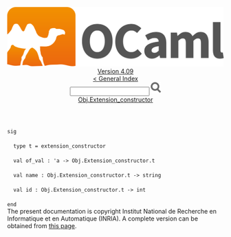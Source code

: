 <!-- ((! set title API !)) ((! set documentation !)) ((! set api !)) ((! set nobreadcrumb !)) -->
<div class="api"><header><nav class="toc brand"><a class="brand" href="https://ocaml.org/"><img src="colour-logo-gray.svg" class="svg" alt="OCaml"></a></nav><nav class="toc"><div class="toc_version"><a href="/docs" id="version-select">Version 4.09</a></div><a href="index.html">&lt; General Index</a><div class="api_search"><input type="text" name="apisearch" id="api_search" oninput="mySearch(false);" onkeypress="this.oninput();" onclick="this.oninput();" onpaste="this.oninput();">
<img src="search_icon.svg" alt="Search" class="svg" onclick="mySearch(false)"></div>
<div id="search_results"></div><div class="toc_title"><a href="Obj.Extension_constructor.html">Obj.Extension_constructor</a></div><ul></ul></nav></header>
<code class="code"><span class="keyword">sig</span><br>
&nbsp;&nbsp;<span class="keyword">type</span>&nbsp;t&nbsp;=&nbsp;extension_constructor<br>
&nbsp;&nbsp;<span class="keyword">val</span>&nbsp;of_val&nbsp;:&nbsp;<span class="keywordsign">'</span>a&nbsp;<span class="keywordsign">-&gt;</span>&nbsp;<span class="constructor">Obj</span>.<span class="constructor">Extension_constructor</span>.t<br>
&nbsp;&nbsp;<span class="keyword">val</span>&nbsp;name&nbsp;:&nbsp;<span class="constructor">Obj</span>.<span class="constructor">Extension_constructor</span>.t&nbsp;<span class="keywordsign">-&gt;</span>&nbsp;string<br>
&nbsp;&nbsp;<span class="keyword">val</span>&nbsp;id&nbsp;:&nbsp;<span class="constructor">Obj</span>.<span class="constructor">Extension_constructor</span>.t&nbsp;<span class="keywordsign">-&gt;</span>&nbsp;int<br>
<span class="keyword">end</span></code>
<div class="copyright">The present documentation is copyright Institut National de Recherche en Informatique et en Automatique (INRIA). A complete version can be obtained from <a href="http://caml.inria.fr/pub/docs/manual-ocaml/">this page</a>.</div></div>